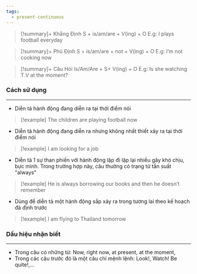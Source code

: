```yaml
---
tags:
  - present-continuous
---
```

> [!summary]+ Khẳng Định
> 	S + is/am/are + V(ing) + O
> E.g: I plays football everyday

> [!summary]+ Phủ Định
> 	S + is/am/are + not + V(ing) + O
> E.g: I’m not cooking now

> [!summary]+ Câu Hỏi
> 	Is/Am/Are + S+ V(ing) + O
> E.g: Is she watching T.V at the moment?

### Cách sử dụng
---
- Diễn tả hành động đang diễn ra tại thời điểm nói
> [!example] The children are playing football now
- Diễn tả hành động đang diễn ra nhưng không nhất thiết xảy ra tại thời điểm nói
> [!example] I am looking for a job
- Diễn tả 1 sự than phiền với hành động lặp đi lặp lại nhiều gây khó chịu, bực mình. Trong trường hợp này, câu thường có trạng từ tần suất "always"
> [!example] He is always borrowing our books and then he doesn’t remember
- Dùng để diễn tả một hành động sắp xảy ra trong tương lai theo kế hoạch đã định trước
> [!example] I am flying to Thailand tomorrow
### Dấu hiệu nhận biết
---
- Trong câu có những từ: Now, right now, at present, at the moment,
- Trong các câu trước đó là một câu chỉ mệnh lệnh: Look!, Watch! Be quite!,...